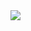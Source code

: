 
<div class='tableauPlaceholder' id='viz1557531112147' style='position: relative'><noscript><a href='#'><img alt=' ' src='https:&#47;&#47;public.tableau.com&#47;static&#47;images&#47;KQ&#47;KQXYN2WF3&#47;1_rss.png' style='border: none' /></a></noscript><object class='tableauViz'  style='display:none;'><param name='host_url' value='https%3A%2F%2Fpublic.tableau.com%2F' /> <param name='embed_code_version' value='3' /> <param name='path' value='shared&#47;KQXYN2WF3' /> <param name='toolbar' value='yes' /><param name='static_image' value='https:&#47;&#47;public.tableau.com&#47;static&#47;images&#47;KQ&#47;KQXYN2WF3&#47;1.png' /> <param name='animate_transition' value='yes' /><param name='display_static_image' value='yes' /><param name='display_spinner' value='yes' /><param name='display_overlay' value='yes' /><param name='display_count' value='yes' /></object></div>               
